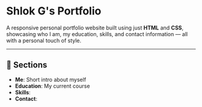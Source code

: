 # Shlok G's Portfolio

A responsive personal portfolio website built using just **HTML** and **CSS**, showcasing who I am, my education, skills, and contact information — all with a personal touch of style.

---

## 📌 Sections

- **Me**: Short intro about myself
- **Education**: My current course
- **Skills**: 
- **Contact**: 